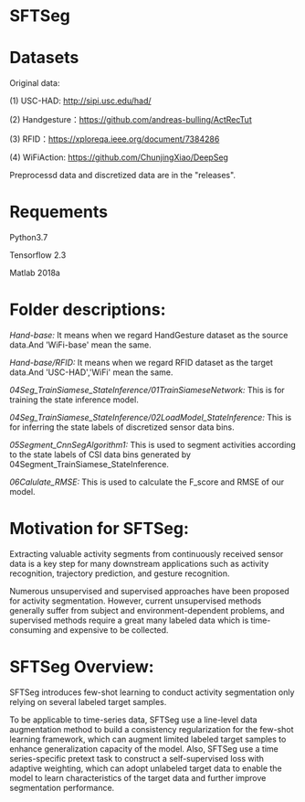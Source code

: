 # SFTSeg

#  Datasets

Original data:

(1) USC-HAD:  http://sipi.usc.edu/had/

(2) Handgesture：https://github.com/andreas-bulling/ActRecTut

(3) RFID：https://xploreqa.ieee.org/document/7384286

(4) WiFiAction: https://github.com/ChunjingXiao/DeepSeg

Preprocessd data and discretized data are in the "releases".

#  Requements
Python3.7

Tensorflow 2.3

Matlab 2018a

#  Folder descriptions:
*Hand-base:*
It means when we regard HandGesture dataset as the source data.And 'WiFi-base' mean the same.

*Hand-base/RFID:*
It means when we regard RFID dataset as the target data.And 'USC-HAD','WiFi' mean the same.

*04Seg_TrainSiamese_StateInference/01TrainSiameseNetwork:*
This is for training the state inference model.

*04Seg_TrainSiamese_StateInference/02LoadModel_StateInference:*
This is for inferring the state labels of discretized sensor data bins. 

*05Segment_CnnSegAlgorithm1:*
This is used to segment activities according to the state labels of CSI data bins generated by 04Segment_TrainSiamese_StateInference.

*06Calulate_RMSE:*
This is used to calculate the F_score and RMSE of our model.

#  Motivation for SFTSeg:
Extracting valuable activity segments from continuously received sensor data is a key step for many downstream applications such as activity recognition, trajectory prediction, and gesture recognition.

Numerous unsupervised and supervised approaches have been proposed for activity segmentation. However, current unsupervised methods generally suffer from subject and environment-dependent problems, and supervised methods require a great many labeled data which is time-consuming and expensive to be collected.


#  SFTSeg Overview:
SFTSeg introduces few-shot learning to conduct activity segmentation only relying on several labeled target samples.

To be applicable to time-series data, SFTSeg use a line-level data augmentation method to build a consistency regularization for the few-shot learning framework, which can augment limited labeled target samples to enhance generalization capacity of the model. Also, SFTSeg use a time series-specific pretext task to construct a self-supervised loss with adaptive weighting, which can adopt unlabeled target
data to enable the model to learn characteristics of the target data and further improve segmentation performance. 
